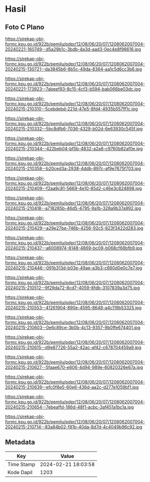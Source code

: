 # Hasil

## Foto C Plano

https://sirekap-obj-formc.kpu.go.id/922b/pemilu/pdpr/12/08/06/20/07/1208062007004-20240221-160749--d5a29b1c-3bdb-4a3d-aad3-0ec4e8f96616.jpg

https://sirekap-obj-formc.kpu.go.id/922b/pemilu/pdpr/12/08/06/20/07/1208062007004-20240215-130721--da3845b6-8b5c-49da-8364-aa1c5d6cc3b6.jpg

https://sirekap-obj-formc.kpu.go.id/922b/pemilu/pdpr/12/08/06/20/07/1208062007004-20240221-173923--7abeef93-8c15-4cf3-b594-bab066be03dc.jpg

https://sirekap-obj-formc.kpu.go.id/922b/pemilu/pdpr/12/08/06/20/07/1208062007004-20240215-210310--5cebdebd-221d-47e5-8fd4-4935b557ff1c.jpg

https://sirekap-obj-formc.kpu.go.id/922b/pemilu/pdpr/12/08/06/20/07/1208062007004-20240215-210332--5bc8dfb6-7036-4329-b02d-6e63930c545f.jpg

https://sirekap-obj-formc.kpu.go.id/922b/pemilu/pdpr/12/08/06/20/07/1208062007004-20240215-210344--422beb04-bf5b-4832-a2a8-c9760b82af0e.jpg

https://sirekap-obj-formc.kpu.go.id/922b/pemilu/pdpr/12/08/06/20/07/1208062007004-20240215-210358--b20ced3a-2938-4ddb-897c-af9e7675f703.jpg

https://sirekap-obj-formc.kpu.go.id/922b/pemilu/pdpr/12/08/06/20/07/1208062007004-20240215-210409--f2aa9c81-5669-4e10-85d2-c46e3c824898.jpg

https://sirekap-obj-formc.kpu.go.id/922b/pemilu/pdpr/12/08/06/20/07/1208062007004-20240215-210418--a718285b-46d5-4795-9a1b-328a9b37a992.jpg

https://sirekap-obj-formc.kpu.go.id/922b/pemilu/pdpr/12/08/06/20/07/1208062007004-20240215-210429--a29e27be-746b-4256-92c5-823f3422d283.jpg

https://sirekap-obj-formc.kpu.go.id/922b/pemilu/pdpr/12/08/06/20/07/1208062007004-20240215-210437--a6008974-8148-4869-bc09-b068cf68bfb9.jpg

https://sirekap-obj-formc.kpu.go.id/922b/pemilu/pdpr/12/08/06/20/07/1208062007004-20240215-210446--091b313d-b03e-49ae-a3b3-c660d0e0c7e7.jpg

https://sirekap-obj-formc.kpu.go.id/922b/pemilu/pdpr/12/08/06/20/07/1208062007004-20240215-210512--9f29da72-8cd7-4059-8fdb-3107839a3d75.jpg

https://sirekap-obj-formc.kpu.go.id/922b/pemilu/pdpr/12/08/06/20/07/1208062007004-20240215-210553--41261904-890e-4595-8648-a4c119b53325.jpg

https://sirekap-obj-formc.kpu.go.id/922b/pemilu/pdpr/12/08/06/20/07/1208062007004-20240215-210603--0e6c89ce-3b0b-4c13-9357-9b0ffe674401.jpg

https://sirekap-obj-formc.kpu.go.id/922b/pemilu/pdpr/12/08/06/20/07/1208062007004-20240215-210615--d9e87726-55a2-42ac-af42-c678704459a9.jpg

https://sirekap-obj-formc.kpu.go.id/922b/pemilu/pdpr/12/08/06/20/07/1208062007004-20240215-210627--5faae670-e606-4d94-989e-60820326e67a.jpg

https://sirekap-obj-formc.kpu.go.id/922b/pemilu/pdpr/12/08/06/20/07/1208062007004-20240215-210639--efc0f8e5-60e6-436d-aa2c-d277e1059bf1.jpg

https://sirekap-obj-formc.kpu.go.id/922b/pemilu/pdpr/12/08/06/20/07/1208062007004-20240215-210654--7ebeaffd-186d-48f1-acbc-3af451a1bc1a.jpg

https://sirekap-obj-formc.kpu.go.id/922b/pemilu/pdpr/12/08/06/20/07/1208062007004-20240215-210714--83a84b02-f81b-40da-8d7d-4c4049b96c92.jpg


## Metadata

| Key        | Value               |
| ---------- | ------------------- |
| Time Stamp | 2024-02-21 18:03:58 |
| Kode Dapil | 1203                |



